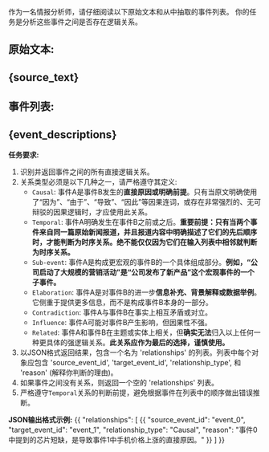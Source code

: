 作为一名情报分析师，请仔细阅读以下原始文本和从中抽取的事件列表。
你的任务是分析这些事件之间是否存在逻辑关系。

**原始文本:**
---
{source_text}
---

**事件列表:**
---
{event_descriptions}
---

**任务要求:**
1.  识别并返回事件之间的所有直接逻辑关系。
2.  关系类型必须是以下几种之一，请严格遵守其定义:
    - `Causal`: 事件A是事件B发生的**直接原因或明确前提**。只有当原文明确使用了“因为”、“由于”、“导致”、“因此”等因果连词，或存在非常强烈的、无可辩驳的因果逻辑时，才应使用此关系。
    - `Temporal`: 事件A明确发生在事件B之前或之后。**重要前提：只有当两个事件来自同一篇原始新闻报道，并且报道内容中明确描述了它们的先后顺序时，才能判断为时序关系。绝不能仅仅因为它们在输入列表中相邻就判断为时序关系。**
    - `Sub-event`: 事件A是构成更宏观的事件B的一个具体组成部分。**例如，“公司启动了大规模的营销活动”是“公司发布了新产品”这个宏观事件的一个子事件。**
    - `Elaboration`: 事件A是对事件B的进一步**信息补充、背景解释或数据举例**。它侧重于提供更多信息，而不是构成事件B本身的一部分。
    - `Contradiction`: 事件A与事件B在事实上相互矛盾或对立。
    - `Influence`: 事件A可能对事件B产生影响，但因果性不强。
    - `Related`: 事件A和事件B在主题或实体上相关，但**确实无法**归入以上任何一种更具体的强逻辑关系。**此关系应作为最后的选择，谨慎使用。**
3.  以JSON格式返回结果，包含一个名为 'relationships' 的列表。列表中每个对象应包含 'source_event_id', 'target_event_id', 'relationship_type', 和 'reason' (解释你判断的理由)。
4.  如果事件之间没有关系，则返回一个空的 'relationships' 列表。
5.  严格遵守`Temporal`关系的判断前提，避免根据事件在列表中的顺序做出错误推断。

**JSON输出格式示例:**
{{
  "relationships": [
    {{
      "source_event_id": "event_0",
      "target_event_id": "event_1",
      "relationship_type": "Causal",
      "reason": "事件0中提到的芯片短缺，是导致事件1中手机价格上涨的直接原因。"
    }}
  ]
}}
